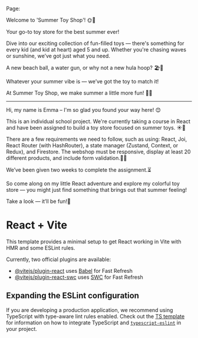 Page:

Welcome to 'Summer Toy Shop'! 🌞🎈

Your go-to toy store for the best summer ever!

Dive into our exciting collection of fun-filled toys — there's something for every kid (and kid at heart) aged 5 and up.
Whether you're chasing waves or sunshine, we’ve got just what you need.

A new beach ball, a water gun, or why not a new hula hoop? 🏖️🔫

Whatever your summer vibe is — we’ve got the toy to match it!

At Summer Toy Shop, we make summer a little more fun! 🌴🎉 
________________________________________________________________


Hi, my name is Emma – I'm so glad you found your way here! 😊

This is an individual school project. We're currently taking a course in React and have been assigned to build a toy store focused on summer toys. ☀️🧸

There are a few requirements we need to follow, such as using: React, Joi, React Router (with HashRouter), 
a state manager (Zustand, Context, or Redux), and Firestore. 
The webshop must be responsive, display at least 20 different products, and include form validation.🛒✅

We’ve been given two weeks to complete the assignment.⏳

So come along on my little React adventure and explore my colorful toy store — you might just find something that brings out that summer feeling!

Take a look — it’ll be fun!🎉







# React + Vite

This template provides a minimal setup to get React working in Vite with HMR and some ESLint rules.

Currently, two official plugins are available:

- [@vitejs/plugin-react](https://github.com/vitejs/vite-plugin-react/blob/main/packages/plugin-react) uses [Babel](https://babeljs.io/) for Fast Refresh
- [@vitejs/plugin-react-swc](https://github.com/vitejs/vite-plugin-react/blob/main/packages/plugin-react-swc) uses [SWC](https://swc.rs/) for Fast Refresh

## Expanding the ESLint configuration

If you are developing a production application, we recommend using TypeScript with type-aware lint rules enabled. Check out the [TS template](https://github.com/vitejs/vite/tree/main/packages/create-vite/template-react-ts) for information on how to integrate TypeScript and [`typescript-eslint`](https://typescript-eslint.io) in your project.
